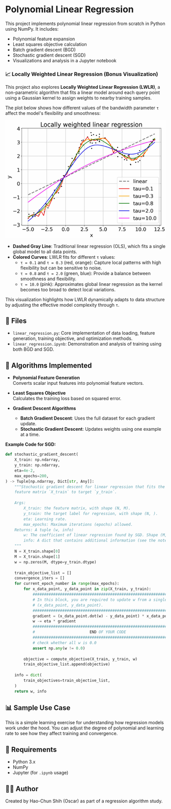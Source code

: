 # Polynomial Linear Regression

This project implements polynomial linear regression from scratch in Python using NumPy. It includes:

- Polynomial feature expansion
- Least squares objective calculation
- Batch gradient descent (BGD)
- Stochastic gradient descent (SGD)
- Visualizations and analysis in a Jupyter notebook

### 📈 Locally Weighted Linear Regression (Bonus Visualization)

This project also explores **Locally Weighted Linear Regression (LWLR)**, a non-parametric algorithm that fits a linear model around each query point using a Gaussian kernel to assign weights to nearby training samples.

The plot below shows how different values of the bandwidth parameter `τ` affect the model's flexibility and smoothness:

![Locally Weighted Linear Regression](images/Hyperparameters_Weighted_Regression.png)

- **Dashed Gray Line**: Traditional linear regression (OLS), which fits a single global model to all data points.
- **Colored Curves**: LWLR fits for different `τ` values:
  - `τ = 0.1` and `τ = 0.3` (red, orange): Capture local patterns with high flexibility but can be sensitive to noise.
  - `τ = 0.8` and `τ = 2.0` (green, blue): Provide a balance between smoothness and flexibility.
  - `τ = 10.0` (pink): Approximates global linear regression as the kernel becomes too broad to detect local variations.

This visualization highlights how LWLR dynamically adapts to data structure by adjusting the effective model complexity through `τ`.

## 📁 Files

- `linear_regression.py`: Core implementation of data loading, feature generation, training objective, and optimization methods.
- `linear_regression.ipynb`: Demonstration and analysis of training using both BGD and SGD.

## 🧠 Algorithms Implemented

- **Polynomial Feature Generation**  
  Converts scalar input features into polynomial feature vectors.

- **Least Squares Objective**  
  Calculates the training loss based on squared error.

- **Gradient Descent Algorithms**  
  - **Batch Gradient Descent**: Uses the full dataset for each gradient update.
  - **Stochastic Gradient Descent**: Updates weights using one example at a time.

**Example Code for SGD:**

```python
def stochastic_gradient_descent(
    X_train: np.ndarray,
    y_train: np.ndarray,
    eta=4e-2,
    max_epochs=200,
) -> Tuple[np.ndarray, Dict[str, Any]]:
    """Stochastic gradient descent for linear regression that fits the
    feature matrix `X_train` to target `y_train`.

    Args:
        X_train: the feature matrix, with shape (N, M).
        y_train: the target label for regression, with shape (N, ).
        eta: Learning rate.
        max_epochs: Maximum iterations (epochs) allowed.
    Returns: A tuple (w, info)
        w: The coefficient of linear regression found by SGD. Shape (M, ).
        info: A dict that contains additional information (see the notebook).
    """
    N = X_train.shape[0]
    M = X_train.shape[1]
    w = np.zeros(M, dtype=y_train.dtype)
    
    train_objective_list = []
    convergence_iters = []
    for current_epoch_number in range(max_epochs):
        for x_data_point, y_data_point in zip(X_train, y_train):
            ###################################################################
            # In this block, you are required to update w from a single 
            # (x_data_point, y_data_point).
            ###################################################################
            gradient = (x_data_point.dot(w) - y_data_point) * x_data_point
            w -= eta * gradient
            ###################################################################
            #                        END OF YOUR CODE                         #
            ###################################################################
            # check whether all w is 0.0
            assert np.any(w != 0.0)

        objective = compute_objective(X_train, y_train, w)
        train_objective_list.append(objective)
    
    info = dict(
        train_objectives=train_objective_list,
    )
    return w, info
```

## 📊 Sample Use Case

This is a simple learning exercise for understanding how regression models work under the hood. You can adjust the degree of polynomial and learning rate to see how they affect training and convergence.

## 📌 Requirements

- Python 3.x
- NumPy
- Jupyter (for `.ipynb` usage)

## 🧑‍💻 Author

Created by Hao-Chun Shih (Oscar) as part of a regression algorithm study.
